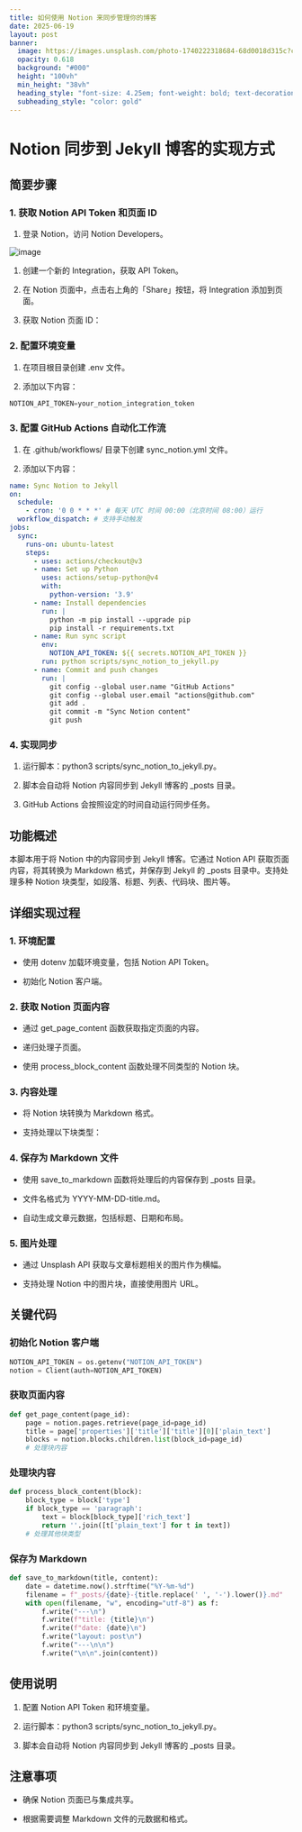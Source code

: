 ```yaml
---
title: 如何使用 Notion 来同步管理你的博客
date: 2025-06-19
layout: post
banner:
  image: https://images.unsplash.com/photo-1740222318684-68d0018d315c?crop=entropy&cs=tinysrgb&fit=max&fm=jpg&ixid=M3w2OTIwMzJ8MHwxfHJhbmRvbXx8fHx8fHx8fDE3NTAzMzcxMzB8&ixlib=rb-4.1.0&q=80&w=1080
  opacity: 0.618
  background: "#000"
  height: "100vh"
  min_height: "38vh"
  heading_style: "font-size: 4.25em; font-weight: bold; text-decoration: underline"
  subheading_style: "color: gold"
---
```


# Notion 同步到 Jekyll 博客的实现方式

## 简要步骤

### 1. 获取 Notion API Token 和页面 ID

1. 登录 Notion，访问 Notion Developers。

![image](https://prod-files-secure.s3.us-west-2.amazonaws.com/a7a0cc5a-89b9-4cda-8686-1fba0ca52f40/d19c1afe-dea5-4312-9333-786b0ba83054/image.png?X-Amz-Algorithm=AWS4-HMAC-SHA256&X-Amz-Content-Sha256=UNSIGNED-PAYLOAD&X-Amz-Credential=ASIAZI2LB4663TL67JFO%2F20250619%2Fus-west-2%2Fs3%2Faws4_request&X-Amz-Date=20250619T124529Z&X-Amz-Expires=3600&X-Amz-Security-Token=IQoJb3JpZ2luX2VjEL3%2F%2F%2F%2F%2F%2F%2F%2F%2F%2FwEaCXVzLXdlc3QtMiJGMEQCIALF7azz7hMishGdtNSA1q0zkcw6eB65%2Felaw4RrGdfuAiA1eu%2BUEK6Cw7XKGrtze3bqtqwwp0QZORLzKc%2FWoyCZ8CqIBAim%2F%2F%2F%2F%2F%2F%2F%2F%2F%2F8BEAAaDDYzNzQyMzE4MzgwNSIMamf00BIQNWehEgdHKtwDSFIPIBRrq5ff9h9TePdRaBvr%2B3Mci2F9546shCol%2FpqTHwpcaxPZadwtrvq5OP5tgurZIoz6LBvg3pk9BJ0JUvOLXI4euacxtoDAwwd35qaV5d%2FM%2FawaG8CS27o3gGUrNz2kHdjjwuRm8dTZ7qJrjfIYdFZ4XVPuS%2BQjMArQhI0dZv6VVvQKpuPgdJpCXEg9MwjaebCrtaVDYa4TWWXttxtbmWVrZqHXfkbYoN55wz70O%2FK4qgg9VomtrMfL6Lrd%2Fh6DI1cu6SA7iM0ZuciOQs9hmxwA13WxuLlOWGjlLK5%2FHr9XsrKc9yiz6C1P1UMP4FCBZa27bU6XD2GGxVOMAz2%2BYd70DbNpoUFczfAaDR7KlDchyl%2BSpICmvgVfC5aYJHECpQFReoRy%2Fp%2Fr8mXWat%2F3iU7o26Bxp4HwgGpoO2gpCohZ0wPqiWaFhXF2ZAUVKwktKUitv4NdHFfXSRQjgjVKyugVrO99N9rQDdhbwIwHN7IdiodSRqMFnLnwXLdlI5%2FcC6hFn%2BeYJCCkGUUI86mm9Nz8tS9X3zCQ3VIjdgh7vx9OyOdj%2Fyu2pJh%2FN2qWc%2BXVw2lmv5JK6zkrkgUoKUsxcU8leqQC2P%2BjxEKAwsMVAJglkR6GYbwe5MowsYnQwgY6pgFo56FlGA2rapVdifaT267%2BRxPZ3UwSVmQM4ukeYAyMxV4fW%2Fkm0PAkaRKtde1OVfRRIdoIQ2KL646j4JVcGkDQ65tFujWUj3siEOAU%2Bsd6Yqky9VD1rL4a0WpyIn5b5SATwqkygbQIbH4ewQ5VTYBbvJiGQsJaYV084bAJ5OnVkXTS3PFMBFnW7AVhSx2EBnBqLR56AI5Dnoh8d9mXT0Bfh7K%2F3zzh&X-Amz-Signature=5f526f49fecc1db144195939f26f8037249ac05b30a0590fe49537ef4cfe406b&X-Amz-SignedHeaders=host&x-amz-checksum-mode=ENABLED&x-id=GetObject)

1. 创建一个新的 Integration，获取 API Token。

1. 在 Notion 页面中，点击右上角的「Share」按钮，将 Integration 添加到页面。

1. 获取 Notion 页面 ID：


### 2. 配置环境变量

1. 在项目根目录创建 .env 文件。

1. 添加以下内容：

```javascript
NOTION_API_TOKEN=your_notion_integration_token
```

### 3. 配置 GitHub Actions 自动化工作流

1. 在 .github/workflows/ 目录下创建 sync_notion.yml 文件。

1. 添加以下内容：

```yaml
name: Sync Notion to Jekyll
on:
  schedule:
    - cron: '0 0 * * *' # 每天 UTC 时间 00:00（北京时间 08:00）运行
  workflow_dispatch: # 支持手动触发
jobs:
  sync:
    runs-on: ubuntu-latest
    steps:
      - uses: actions/checkout@v3
      - name: Set up Python
        uses: actions/setup-python@v4
        with:
          python-version: '3.9'
      - name: Install dependencies
        run: |
          python -m pip install --upgrade pip
          pip install -r requirements.txt
      - name: Run sync script
        env:
          NOTION_API_TOKEN: ${{ secrets.NOTION_API_TOKEN }}
        run: python scripts/sync_notion_to_jekyll.py
      - name: Commit and push changes
        run: |
          git config --global user.name "GitHub Actions"
          git config --global user.email "actions@github.com"
          git add .
          git commit -m "Sync Notion content"
          git push
```

### 4. 实现同步

1. 运行脚本：python3 scripts/sync_notion_to_jekyll.py。

1. 脚本会自动将 Notion 内容同步到 Jekyll 博客的 _posts 目录。

1. GitHub Actions 会按照设定的时间自动运行同步任务。

## 功能概述

本脚本用于将 Notion 中的内容同步到 Jekyll 博客。它通过 Notion API 获取页面内容，将其转换为 Markdown 格式，并保存到 Jekyll 的 _posts 目录中。支持处理多种 Notion 块类型，如段落、标题、列表、代码块、图片等。

## 详细实现过程

### 1. 环境配置

- 使用 dotenv 加载环境变量，包括 Notion API Token。

- 初始化 Notion 客户端。

### 2. 获取 Notion 页面内容

- 通过 get_page_content 函数获取指定页面的内容。

- 递归处理子页面。

- 使用 process_block_content 函数处理不同类型的 Notion 块。

### 3. 内容处理

- 将 Notion 块转换为 Markdown 格式。

- 支持处理以下块类型：


### 4. 保存为 Markdown 文件

- 使用 save_to_markdown 函数将处理后的内容保存到 _posts 目录。

- 文件名格式为 YYYY-MM-DD-title.md。

- 自动生成文章元数据，包括标题、日期和布局。

### 5. 图片处理

- 通过 Unsplash API 获取与文章标题相关的图片作为横幅。

- 支持处理 Notion 中的图片块，直接使用图片 URL。

## 关键代码

### 初始化 Notion 客户端

```python
NOTION_API_TOKEN = os.getenv("NOTION_API_TOKEN")
notion = Client(auth=NOTION_API_TOKEN)
```

### 获取页面内容

```python
def get_page_content(page_id):
    page = notion.pages.retrieve(page_id=page_id)
    title = page['properties']['title']['title'][0]['plain_text']
    blocks = notion.blocks.children.list(block_id=page_id)
    # 处理块内容
```

### 处理块内容

```python
def process_block_content(block):
    block_type = block['type']
    if block_type == 'paragraph':
        text = block[block_type]['rich_text']
        return ''.join([t['plain_text'] for t in text])
    # 处理其他块类型
```

### 保存为 Markdown

```python
def save_to_markdown(title, content):
    date = datetime.now().strftime("%Y-%m-%d")
    filename = f"_posts/{date}-{title.replace(' ', '-').lower()}.md"
    with open(filename, "w", encoding="utf-8") as f:
        f.write("---\n")
        f.write(f"title: {title}\n")
        f.write(f"date: {date}\n")
        f.write("layout: post\n")
        f.write("---\n\n")
        f.write("\n\n".join(content))
```

## 使用说明

1. 配置 Notion API Token 和环境变量。

1. 运行脚本：python3 scripts/sync_notion_to_jekyll.py。

1. 脚本会自动将 Notion 内容同步到 Jekyll 博客的 _posts 目录。

## 注意事项

- 确保 Notion 页面已与集成共享。

- 根据需要调整 Markdown 文件的元数据和格式。